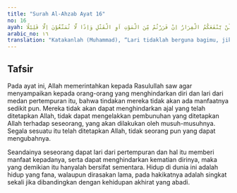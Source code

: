 ```yaml
---
title: "Surah Al-Ahzab Ayat 16"
no: 16
ayah: قُلْ لَّنْ يَّنْفَعَكُمُ الْفِرَارُ اِنْ فَرَرْتُمْ مِّنَ الْمَوْتِ اَوِ الْقَتْلِ وَاِذًا لَّا تُمَتَّعُوْنَ اِلَّا قَلِيْلًا 
arabic_no: ١٦
translation: "Katakanlah (Muhammad), “Lari tidaklah berguna bagimu, jika kamu melarikan diri dari kematian atau pembunuhan, dan jika demikian (kamu terhindar dari kematian) kamu hanya akan mengecap kesenangan sebentar saja.”"
---
```


## Tafsir

Pada ayat ini, Allah memerintahkan kepada Rasulullah saw agar menyampaikan kepada orang-orang yang menghindarkan diri dan lari dari medan pertempuran itu, bahwa tindakan mereka tidak akan ada manfaatnya sedikit pun. Mereka tidak akan dapat menghindarkan ajal yang telah ditetapkan Allah, tidak dapat mengelakkan pembunuhan yang ditetapkan Allah terhadap seseorang, yang akan dilakukan oleh musuh-musuhnya. Segala sesuatu itu telah ditetapkan Allah, tidak seorang pun yang dapat mengubahnya.

Seandainya seseorang dapat lari dari pertempuran dan hal itu memberi manfaat kepadanya, serta dapat menghindarkan kematian dirinya, maka yang demikian itu hanyalah bersifat sementara. Hidup di dunia ini adalah hidup yang fana, walaupun dirasakan lama, pada hakikatnya adalah singkat sekali jika dibandingkan dengan kehidupan akhirat yang abadi.